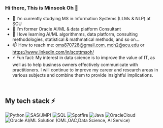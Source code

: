 ### Hi there, This is Minseok Oh 👋

- 🔭 I’m currently studying MS in Information Systems (LLMs & NLP) at SCU
- 🔭 I'm former Oracle AI/ML & data platform Consultant
- 🌱 I love learning AI/ML algorithmms, data platform, consulting methodologies, statistical & mathmatical methods, and so on...  
- 📫 How to reach me: oms870728@gmail.com, moh2@scu.edu or https://www.linkedin.com/in/scottmsoh/
- ⚡ Fun fact: My interest in data science is to improve the value of IT, as well as to help business owners effectively communicate with practitioners. 
I will continue to improve my career and research areas in various subjects and combine them to provide insightful implications.





<br />
<h2> My tech stack ⚡ </h2>

![Python](https://img.shields.io/badge/-Python-F05032?style=for-the-badge&logo=Python&logoColor=ffffff)
![SAS(JMP)](https://img.shields.io/badge/-SAS(JMP)-007ACC?style=for-the-badge&logo=SAS(JMP))
![SQL](https://img.shields.io/badge/-SQL-43853d?style=for-the-badge&logo=SQL&logoColor=violet)
![Spotfire](https://img.shields.io/badge/-Spotfire-46a2f1?style=for-the-badge&logo=SQL&logoColor=violet)
![Java](https://img.shields.io/badge/-Java-222222?style=for-the-badge&logo=SQL&logoColor=violet)
![OracleCloud](https://img.shields.io/badge/-OracleCloud-F05032?style=for-the-badge&logo=SQL&logoColor=white)
![Oracle AI/ML Solution (OML,OAC,Data Science, AI Service)](https://img.shields.io/badge/-OracleAI/MLSolution-007ACC?style=for-the-badge&logo=SQL&logoColor=white)
